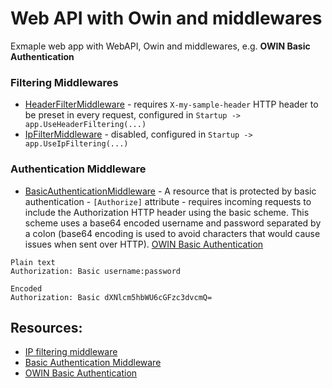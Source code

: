 # Web API with Owin and middlewares

Exmaple web app with WebAPI, Owin and middlewares, e.g. **OWIN Basic Authentication**

### Filtering Middlewares
* [HeaderFilterMiddleware](\WebApiOwinMiddleware\OwinMiddlewares\HeaderFilterMiddleware.cs) - requires `X-my-sample-header` HTTP header to be preset in every request, configured in `Startup -> app.UseHeaderFiltering(...)`
* [IpFilterMiddleware](\WebApiOwinMiddleware\OwinMiddlewares\IpFilterMiddleware.cs) - disabled, configured in `Startup -> app.UseIpFiltering(...)`

### Authentication Middleware
* [BasicAuthenticationMiddleware](WebApiOwinMiddleware\OwinMiddlewares\BasicAuthenticationMiddleware.cs) - 
A resource that is protected by basic authentication - `[Authorize]` attribute - requires incoming requests to include the Authorization HTTP header using the basic scheme. This scheme uses a base64 encoded username and password separated by a colon (base64 encoding is used to avoid characters that would cause issues when sent over HTTP). [OWIN Basic Authentication][OWIN Basic Authentication]

```
Plain text
Authorization: Basic username:password

Encoded
Authorization: Basic dXNlcm5hbWU6cGFzc3dvcmQ=
```

## Resources:
* [IP filtering middleware](http://southworks.com/blog/2013/07/17/intro-to-owin-talk-and-a-simple-ip-filtering-middleware-sample)
* [Basic Authentication Middleware](https://lbadri.wordpress.com/2013/07/13/basic-authentication-with-asp-net-web-api-using-owin-middleware/)
* [OWIN Basic Authentication][OWIN Basic Authentication]


[OWIN Basic Authentication]:https://www.scottbrady91.com/Katana/OWIN-Basic-Authentication
